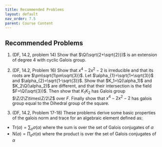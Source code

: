 ```yaml
---
title: Recommended Problems
layout: default
nav_order: 7.5
parent: Course Content
---
```


## Recommended Problems

1.  (DF, 14.2, problem 14) Show that $\Q(\sqrt{2+\sqrt{2}})$ is an extension of degree $4$ with cyclic Galois group.

2.  (DF, 14.2, Problem 16) Show that $x^4-2x^2-2$ is irreducible and that its roots are $\pm\sqrt{1\pm\sqrt{3}}$. Let
    $\alpha_{1}=\sqrt{1+\sqrt{3}}$ and $\alpha_{2}=\sqrt{1-\sqrt{3}}$. Show that $K_1=\Q(\alpha_1)$ and $K_2\Q(\alpha_2)$ are different,
    and that their intersection is the field $F=\Q(\sqrt{3})$. Then show that $K_1K_2$ has Galois group $\Z/2\Z\times\Z/2\Z$ over $F$.
    Finally show that $x^4-2x^2-2$ has galois group equal to the Dihedral group of the square.

3.  (DF, 14.2, Problem 17-18) These problems derive some basic properties of the galois norm and trace for an algebraic element defined as:

- $\mathrm{Tr}(\alpha)=\sum_{\sigma}\sigma(\alpha)$ where the sum is over the set of Galois conjugates of $\alpha$
- $\mathrm{N}(\alpha)=\prod_{\sigma}\sigma(\alpha)$ where the product is over the set of Galois conjugates of $\alpha$
